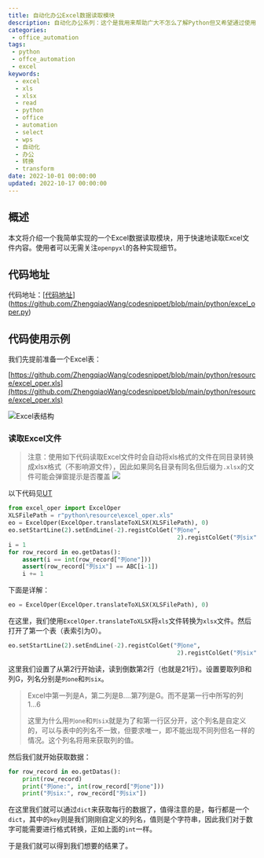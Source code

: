 ```yaml
---
title: 自动化办公Excel数据读取模块
description: 自动化办公系列：这个是我用来帮助广大不怎么了解Python但又希望通过使用Python实现自动化办公的系列。这个模块能帮助用户快速地处理获取Excel数据，并根据需要获取想要的结果。该模块目前仅支持在Windows上运行，因为它依赖本地已经安装的Office或者WPS程序，并引用了win32库。该模块可以快速的指定读取起始行和读取截止行，并任意指定列，该模块也可以自动地将Excel 2003(.xls)转换为Excel 2007以上格式(.xlsx)
categories:
 - office_automation
tags:
 - python
 - offce_automation
 - excel
keywords:
  - excel
  - xls
  - xlsx
  - read
  - python
  - office
  - automation
  - select
  - wps
  - 自动化
  - 办公
  - 转换
  - transform
date: 2022-10-01 00:00:00
updated: 2022-10-17 00:00:00
---
```


## 概述

本文将介绍一个我简单实现的一个Excel数据读取模块，用于快速地读取Excel文件内容。使用者可以无需关注`openpyxl`的各种实现细节。

## 代码地址

代码地址：[[代码地址](https://github.com/ZhengqiaoWang/codesnippet/blob/main/python/excel_oper.py)](https://github.com/ZhengqiaoWang/codesnippet/blob/main/python/excel_oper.py)

## 代码使用示例

我们先提前准备一个Excel表：

[https://github.com/ZhengqiaoWang/codesnippet/blob/main/python/resource/excel_oper.xls](https://github.com/ZhengqiaoWang/codesnippet/blob/main/python/resource/excel_oper.xls)

![Excel表结构](https://cdn.jsdelivr.net/gh/ZhengqiaoWang/blog_resources_1@main/202210011348393.png)

### 读取Excel文件

> 注意：使用如下代码读取Excel文件时会自动将xls格式的文件在同目录转换成xlsx格式（不影响源文件），因此如果同名目录有同名但后缀为`.xlsx`的文件可能会弹窗提示是否覆盖
> ![](https://cdn.jsdelivr.net/gh/ZhengqiaoWang/blog_resources_1@main/202210011352978.png)

以下代码见[UT](https://github.com/ZhengqiaoWang/codesnippet/blob/main/python/test_excel_oper.py)

```python
from excel_oper import ExcelOper
XLSFilePath = r"python\resource\excel_oper.xls"
eo = ExcelOper(ExcelOper.translateToXLSX(XLSFilePath), 0)
eo.setStartLine(2).setEndLine(-2).registColGet("列one",
                                                2).registColGet("列six", 7)
i = 1
for row_record in eo.getDatas():
    assert(i == int(row_record["列one"]))
    assert(row_record["列six"] == ABC[i-1])
    i += 1
```

下面是详解：

```python
eo = ExcelOper(ExcelOper.translateToXLSX(XLSFilePath), 0)
```

在这里，我们使用`ExcelOper.translateToXLSX`将`xls`文件转换为`xlsx`文件。然后打开了第一个表（表索引为0）。

```python
eo.setStartLine(2).setEndLine(-2).registColGet("列one",
                                                2).registColGet("列six", 7)
```

这里我们设置了从第2行开始读，读到倒数第2行（也就是21行）。设置要取列B和列G，列名分别是`列one`和`列six`。

> Excel中第一列是A，第二列是B....第7列是G。而不是第一行中所写的列1...6
> 
> 这里为什么用`列one`和`列six`就是为了和第一行区分开，这个列名是自定义的，可以与表中的列名不一致，但要求唯一，即不能出现不同列但名一样的情况。这个列名将用来获取列的值。

然后我们就开始获取数据：

```python
for row_record in eo.getDatas():
    print(row_record)
    print("列one:", int(row_record["列one"]))
    print("列six:", row_record["列six"])
```

在这里我们就可以通过`dict`来获取每行的数据了，值得注意的是，每行都是一个`dict`，其中的`key`则是我们刚刚自定义的列名，值则是个字符串，因此我们对于数字可能需要进行格式转换，正如上面的`int`一样。

于是我们就可以得到我们想要的结果了。
